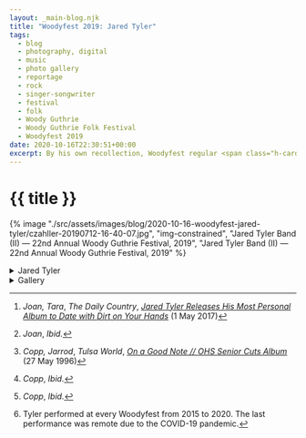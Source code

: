 ```yaml
---
layout: _main-blog.njk
title: "Woodyfest 2019: Jared Tyler"
tags: 
  - blog
  - photography, digital
  - music
  - photo gallery
  - reportage
  - rock
  - singer-songwriter
  - festival
  - folk
  - Woody Guthrie
  - Woody Guthrie Folk Festival
  - Woodyfest 2019
date: 2020-10-16T22:30:51+00:00
excerpt: By his own recollection, Woodyfest regular <span class="h-card p-name">Jared Tyler Frederick</span> began his professional music career around the time he turned fourteen or fifteen.
---
```

<!-- markdownlint-disable MD025 -->
# {{ title }}

<!-- markdownlint-enable MD025 --><mpb-dialog-img>

{% image "./src/assets/images/blog/2020-10-16-woodyfest-jared-tyler/czahller-20190712-16-40-07.jpg", "img-constrained", "Jared Tyler Band (II) — 22nd Annual Woody Guthrie Festival, 2019", "Jared Tyler Band (II) — 22nd Annual Woody Guthrie Festival, 2019" %}</mpb-dialog-img>

<div class="widget__wrapper">
  <details name="tabs">
    <summary>Jared Tyler</summary>
    <div>

## The FAA Years

<div class="drop-cap">

By his own recollection, Woodyfest regular <span class="h-card p-name">Jared Tyler Frederick</span> began his professional music career around the time he turned fourteen or fifteen (circa <time datetime="1992">1992</time> or <time datetime="1993">1993</time>).[^1] A couple of years later, the Owasso high-school student began traveling to Nashville with his then-musical mentor, <span>Michael Garrett</span>.[^2] Around this time he shortened his name to Jared Tyler, which he continues to use professionally.[^3]

[^1]: <cite class="h-card p-name full-citation">Joan, Tara</cite>, <cite>The Daily Country</cite>, <cite class="short-work"><a href="//thedailycountry.com/interviewsessential-8/jared-tyler-releases-his-most-personal-album-to-date-with-dirt-on-your-hands" target="_blank" rel="external noopener noreferrer">Jared Tyler Releases His Most Personal Album to Date with <cite>Dirt on Your Hands</cite></a></cite> (<time datetime="2017-05-01">1 May 2017</time>)

[^2]: <cite class="full-citation">Joan</cite>, <cite><span class="foreign" lang="la">Ibid</span>.</cite>

[^3]: <cite class="h-card p-name full-citation">Copp, Jarrod</cite>, <cite>Tulsa World</cite>, <cite class="short-work"><a href="//tulsaworld.com/archive/on-a-good-note-ohs-senior-cuts-album/article_4d6788be-c366-5541-807a-7561cd3cae13.html" target="_blank" rel="external noopener noreferrer">On a Good Note // <abbr>OHS</abbr> Senior Cuts Album</a></cite> (<time datetime="1996-05-27">27 May 1996</time>)
</div>

Tyler's first album, which he mostly wrote or co-wrote with Garrett, was a tribute to the Future Farmers of America (<abbr>FAA</abbr>), the organization that had given him some of his earliest gigging opportunities. Tyler credits the club's emphasis on public speaking with giving him the confidence to perform his music.[^4] He produced and recorded the album, <cite>Vision of Blue, Heart of Gold</cite>, in the summer before his senior year, recruiting three fellow <abbr>FAA</abbr> members as additional singers.[^5]

[^4]: <cite class="full-citation">Copp</cite>, <cite><span class="foreign" lang="la">Ibid</span>.</cite>

[^5]: <cite class="full-citation">Copp</cite>, <cite><span class="foreign" lang="la">Ibid</span>.</cite>

## Journeyman to Musical Master

After high school, Tyler continued working in music, releasing two albums and producing, recording, and performing with the likes of <span class="h-card p-name">Emmylou Harris</span>, <span class="h-card p-name">Merle Haggard</span>, and <span class="h-card p-name">Stoney Larue</span>.

In fact, Tyler kept so busy and supporting other musical acts that the gap between his third album, <cite>Here with You</cite>, and his latest, <cite><a href="//amzn.to/310qAPN" target="_blank" rel="external noopener noreferrer">Dirt on Your Hands</a></cite>, was a full seven years. During that time he also appeared at Woodyfest on six separate occasions, as well as accompanying many of the other festival artists.[^6]

[^6]: Tyler performed at every Woodyfest from <time datetime="2015">2015</time> to <time datetime="2020">2020</time>. The last performance was remote due to the COVID-19 pandemic.

Tyler's <time datetime="2019-07-12T16:30:00-5:00">2019</time> band lineup comprised <span class="h-card p-name">Isai Mireles</span> (keyboard), <span class="h-card p-name">Seth Lee Jones</span> (guitar), <span class="h-card p-name">Paddy Ryan</span> (drums), and <span class="h-card p-name">Casey Van Beek</span> (bass).
  </div></details>
  <details name="tabs">
    <summary>Gallery</summary><div>

## Gallery

<mpb-dialog-gallery hint rel cols="8">
  
  ![Jared Tyler Band (I) — 22nd Annual Woody Guthrie Festival, 2019](/assets/images/blog/2020-10-16-woodyfest-jared-tyler/czahller-20190712-16-39-54.jpg)
  ![Jared Tyler Band (II) — 22nd Annual Woody Guthrie Festival, 2019](/assets/images/blog/2020-10-16-woodyfest-jared-tyler/czahller-20190712-16-40-07.jpg)
  ![Jared Tyler Band (III) — 22nd Annual Woody Guthrie Festival, 2019](/assets/images/blog/2020-10-16-woodyfest-jared-tyler/czahller-20190712-16-40-54.jpg)
  ![Jared Tyler — 22nd Annual Woody Guthrie Festival, 2019](/assets/images/blog/2020-10-16-woodyfest-jared-tyler/czahller-20190712-16-41-32.jpg)
  ![Seth Lee Jones — 22nd Annual Woody Guthrie Festival, 2019](/assets/images/blog/2020-10-16-woodyfest-jared-tyler/czahller-20190712-16-44-31.jpg)
  ![Paddy Ryan — 22nd Annual Woody Guthrie Festival, 2019](/assets/images/blog/2020-10-16-woodyfest-jared-tyler/czahller-20190712-16-44-55.jpg)
  ![Casey Van Beek — 22nd Annual Woody Guthrie Festival, 2019](/assets/images/blog/2020-10-16-woodyfest-jared-tyler/czahller-20190712-16-45-16.jpg)
  ![Jared & Casey (I) — 22nd Annual Woody Guthrie Festival, 2019](/assets/images/blog/2020-10-16-woodyfest-jared-tyler/czahller-20190712-16-45-34.jpg)
  ![Seth & Paddy — 22nd Annual Woody Guthrie Festival, 2019](/assets/images/blog/2020-10-16-woodyfest-jared-tyler/czahller-20190712-16-46-21.jpg)
  ![Jared Tyler Band (View from Upstage Right) — 22nd Annual Woody Guthrie Festival, 2019](/assets/images/blog/2020-10-16-woodyfest-jared-tyler/czahller-20190712-16-46-53.jpg)
  ![Kaden (Dancing Kid in Audience). Kaden is D. J. Burrup's grandson. — 22nd Annual Woody Guthrie Festival, 2019](/assets/images/blog/2020-10-16-woodyfest-jared-tyler/czahller-20190712-16-48-31.jpg)
  ![Isai Mireles — 22nd Annual Woody Guthrie Festival, 2019](/assets/images/blog/2020-10-16-woodyfest-jared-tyler/czahller-20190712-16-51-46.jpg)
</mpb-dialog-gallery></div></details></div>
